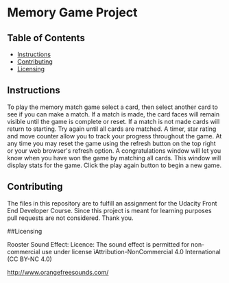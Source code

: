 # Memory Game Project

## Table of Contents

* [Instructions](#instructions)
* [Contributing](#contributing)
* [Licensing](#licensing)

## Instructions

To play the memory match game select a card, then select another card to see if you can make a match. If a match is made, the card faces will remain visible until the game is complete or reset. If a match is not made cards will return to starting. Try again until all cards are matched. A timer, star rating and move counter allow you to track your progress throughout the game. At any time you may reset the game using the refresh button on the top right or your web browser's refresh option. A congratulations window will let you know when you have won the game by matching all cards. This window will display stats for the game. Click the play again button to begin a new game.

## Contributing

The files in this repository are to fulfill an assignment for the Udacity Front End Developer Course. Since this project is meant for learning purposes pull requests are not considered. Thank you.

##Licensing

Rooster Sound Effect:
Licence: The sound effect is permitted for non-commercial use under license ìAttribution-NonCommercial 4.0 International (CC BY-NC 4.0)

http://www.orangefreesounds.com/
